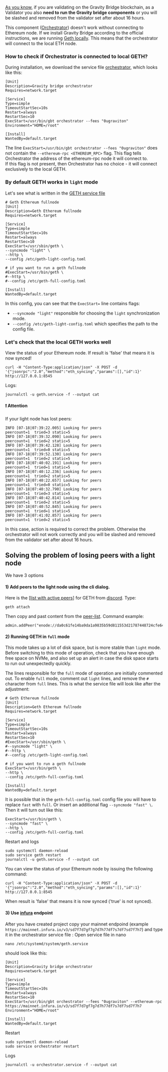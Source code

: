 [As you know](https://github.com/Gravity-Bridge/Gravity-Docs/blob/main/docs/setting-up-a-validator.md#setup-gravity-bridge), if you are validating on the Gravity Bridge blockchain, as a Validator you also **need to run the Gravity bridge components** or you will be slashed and removed from the validator set after about 16 hours.

This component ([Orchestrator](https://github.com/Gravity-Bridge/Gravity-Docs/blob/main/docs/setting-up-a-validator.md#setup-gravity-bridge-and-orchestrator-services)) doesn't work without connecting to Ethereum node. If we install Gravity Bridge according to the official instructions, we are running [Geth locally](https://github.com/Gravity-Bridge/Gravity-Docs/blob/main/docs/setting-up-a-validator.md#download-and-install-geth). This means that the orchestrator will connect to the local ETH node.

### How to check if Orchestrator is connected to local GETH?
During installation, we download the service file [orchestrator](https://raw.githubusercontent.com/Gravity-Bridge/Gravity-Docs/main/configs/orchestrator.service), which looks like this:
```
[Unit]
Description=Gravity bridge orchestrator
Requires=network.target

[Service]
Type=simple
TimeoutStartSec=10s
Restart=always
RestartSec=10
ExecStart=/usr/bin/gbt orchestrator --fees "0ugraviton"
Environment="HOME=/root"

[Install]
WantedBy=default.target
```
The line `ExecStart=/usr/bin/gbt orchestrator --fees "0ugraviton"` does not contain the `--ethereum-rpc <ETHEREUM_RPC>` flag. This flag tells Orchestrator the address of the ethereum-rpc node it will connect to.  
If this flag is not present, then Orchestrator has no choice - it will connect exclusively to the local GETH.

### By default GETH works in `light` mode
Let's see what is written in the [GETH service file](https://raw.githubusercontent.com/Gravity-Bridge/Gravity-Docs/main/configs/geth.service)
```
# Geth Ethereum fullnode
[Unit]
Description=Geth Ethereum fullnode
Requires=network.target

[Service]
Type=simple
TimeoutStartSec=10s
Restart=always
RestartSec=10
ExecStart=/usr/sbin/geth \
--syncmode "light" \
--http \
--config /etc/geth-light-config.toml

# if you want to run a geth fullnode
#ExecStart=/usr/bin/geth \
#--http \
#--config /etc/geth-full-config.toml

[Install]
WantedBy=default.target
```
In this config, you can see that the `ExecStart=` line contains flags:
- `--syncmode "light"` responsible for choosing the `light` synchronization mode.
- `--config /etc/geth-light-config.toml` which specifies the path to the config file.

### Let's check that the local GETH works well
View the status of your Ethereum node. If result is 'false' that means it is now synced!
```
curl -H "Content-Type:application/json" -X POST -d '{"jsonrpc":"2.0","method":"eth_syncing","params":[],"id":1}' http://127.0.0.1:8545
```
Logs:
```
journalctl -u geth.service -f --output cat
```
#### ❗️ Attention
If your light node has lost peers:
```
INFO [07-18|07:39:22.005] Looking for peers                        peercount=1  tried=3 static=5
INFO [07-18|07:39:32.090] Looking for peers                        peercount=1  tried=2 static=5
INFO [07-18|07:39:42.128] Looking for peers                        peercount=1  tried=0 static=5
INFO [07-18|07:39:52.130] Looking for peers                        peercount=1  tried=2 static=5
INFO [07-18|07:40:02.191] Looking for peers                        peercount=1  tried=1 static=5
INFO [07-18|07:40:12.236] Looking for peers                        peercount=1  tried=2 static=5
INFO [07-18|07:40:22.657] Looking for peers                        peercount=1  tried=0 static=5
INFO [07-18|07:40:32.790] Looking for peers                        peercount=1  tried=3 static=5
INFO [07-18|07:40:42.814] Looking for peers                        peercount=1  tried=2 static=5
INFO [07-18|07:40:52.845] Looking for peers                        peercount=1  tried=1 static=5
INFO [07-18|07:41:02.857] Looking for peers                        peercount=1  tried=2 static=5
```
In this case, action is required to correct the problem. Otherwise the orchestrator will not work correctly and you will be slashed and removed from the validator set after about 16 hours.

## Solving the problem of losing peers with a light node
We have 3 options
#### 1) Add peers to the light node using the cli dialog.

Here is the [[list with active peers](https://gist.github.com/rfikki/e2a8c47f4460668557b1e3ec8bae9c11?permalink_comment_id=4191111#file-lightclient-peers-mainnet-latest-txt-L4)] for GETH from [discord](https://discord.com/channels/881943007115497553/881948977707221053/997219903297822770).
Type:
```
geth attach
```
Then copy and past content from the [peer-list](https://gist.github.com/rfikki/e2a8c47f4460668557b1e3ec8bae9c11?permalink_comment_id=4191111#file-lightclient-peers-mainnet-latest-txt-L4). Command example: 
```
admin.addPeer("enode://da0c61fe14ba9da1a9835b59d811553d21787448724cfe6412bc17f0b14586df91826d8286b2137342d09a8631df5ea548cf301294b05657c2a90f9c3d526721@143.198.119.44:30303");
```
#### 2) Running GETH in `full` mode
This mode takes up a lot of disk space, but is more stable than `light` mode. Before switching to this mode of operation, check that you have enough free space on NVMe, and also set up an alert in case the disk space starts to run out unexpectedly quickly.

The lines responsible for the `full` mode of operation are initially commented out. To enable `full` mode, comment out `light` lines, and remove the `#` character from `full` lines. This is what the service file will look like after the adjustment:
```
# Geth Ethereum fullnode
[Unit]
Description=Geth Ethereum fullnode
Requires=network.target

[Service]
Type=simple
TimeoutStartSec=10s
Restart=always
RestartSec=10
#ExecStart=/usr/sbin/geth \
#--syncmode "light" \
#--http \
#--config /etc/geth-light-config.toml

# if you want to run a geth fullnode
ExecStart=/usr/bin/geth \
--http \
--config /etc/geth-full-config.toml

[Install]
WantedBy=default.target
```
It is possible that in the `geth-full-config.toml` config file you will have to replace `fast` with `full`. Or insert an additional flag `--syncmode "fast" \`. Then it will turn out like this:
```
ExecStart=/usr/bin/geth \
--syncmode "fast" \
--http \
--config /etc/geth-full-config.toml
```
Restart and logs
```
sudo systemctl daemon-reload
sudo service geth restart
journalctl -u geth.service -f --output cat
```
You can view the status of your Ethereum node by issuing the following command:
```
curl -H "Content-Type:application/json" -X POST -d '{"jsonrpc":"2.0","method":"eth_syncing","params":[],"id":1}' http://127.0.0.1:8545
```
When result is 'false' that means it is now synced ('true' is not synced).

#### 3) Use [infura](https://infura.io/) endpoint
After you have created project copy your mainnet endpoind (example `https://mainnet.infura.io/v3/sd7f7d7gf7g7d7h77df7s7df7sd7f7h7`) and type it in the orchestrator service file :
Open service file in nano 
```
nano /etc/systemd/system/geth.service
```
should look like this:
```
[Unit]
Description=Gravity bridge orchestrator
Requires=network.target

[Service]
Type=simple
TimeoutStartSec=10s
Restart=always
RestartSec=10
ExecStart=/usr/bin/gbt orchestrator --fees "0ugraviton" --ethereum-rpc https://mainnet.infura.io/v3/sd7f7d7gf7g7d7h77df7s7df7sd7f7h7
Environment="HOME=/root"

[Install]
WantedBy=default.target
```
Restart
```
sudo systemctl daemon-reload
sudo service orchestrator restart
```
Logs
```
journalctl -u orchestrator.service -f --output cat
```
